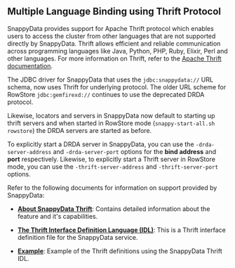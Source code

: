## Multiple Language Binding using Thrift Protocol
SnappyData provides support for Apache Thrift protocol which enables users to access the cluster from other languages that are not supported directly by SnappyData.
Thrift allows efficient and reliable communication across programming languages like Java, Python, PHP, Ruby, Elixir, Perl and other languages. For more information on Thrift, refer to the [Apache Thrift documentation](https://thrift.apache.org/).

The JDBC driver for SnappyData that uses the `jdbc:snappydata://` URL schema, now uses Thrift for underlying protocol. The older URL scheme for RowStore `jdbc:gemfirexd://` continues to use the deprecated DRDA protocol.

Likewise, locators and servers in SnappyData now default to starting up thrift servers and when started in RowStore mode (`snappy-start-all.sh rowstore`) the DRDA servers are started as before.

To explicitly start a DRDA server in SnappyData, you can use the `-drda-server-address` and `-drda-server-port` options for the **bind address** and **port** respectively. Likewise, to explicitly start a Thrift server in RowStore mode, you can use the `-thrift-server-address` and `-thrift-server-port` options.

Refer to the following documents for information on support provided by SnappyData:</br>

 * [**About SnappyData Thrift**]( https://github.com/SnappyDataInc/snappydata/blob/branch-0.8/cluster/README-thrift.md): Contains detailed information about the feature and it's capabilities.

 * [**The Thrift Interface Definition Language (IDL)**](https://github.com/SnappyDataInc/snappy-store/blob/branch-1.5.4/gemfirexd/shared/src/main/java/io/snappydata/thrift/common/snappydata.thrift): This is a Thrift interface definition file for the SnappyData service.

 * [**Example**](https://github.com/SnappyDataInc/snappy-store/blob/branch-1.5.4/gemfirexd/tools/src/test/java/io/snappydata/app/TestThrift.java):
 Example of the Thrift definitions using the SnappyData Thrift IDL.